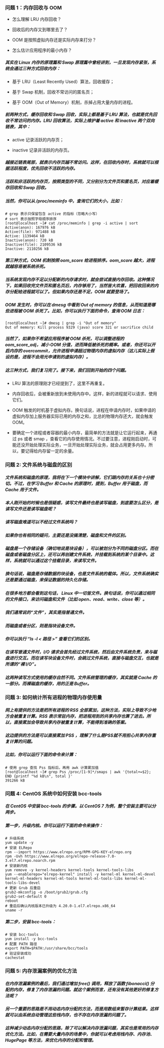 ### 问题 1：内存回收与 OOM

- 怎么理解 LRU 内存回收？

- 回收后的内存又到哪里去了？

- OOM 是按照虚拟内存还是实际内存来打分？

- 怎么估计应用程序的最小内存？

##### 其实在 Linux 内存的原理篇和 Swap 原理篇中曾经讲到，一旦发现内存紧张，系统会通过三种方式回收内存：

- 基于 LRU（Least Recently Used）算法，回收缓存；

- 基于 Swap 机制，回收不常访问的匿名页；

- 基于 OOM（Out of Memory）机制，杀掉占用大量内存的进程。

##### 前两种方式，缓存回收和 Swap 回收，实际上都是基于 LRU 算法，也就是优先回收不常访问的内存。LRU 回收算法，实际上维护着 active 和 inactive 两个双向链表，其中：

- active 记录活跃的内存页；

- inactive 记录非活跃的内存页。

##### 越接近链表尾部，就表示内存页越不常访问。这样，在回收内存时，系统就可以根据活跃程度，优先回收不活跃的内存。

##### 活跃和非活跃的内存页，按照类型的不同，又分别分为文件页和匿名页，对应着缓存回收和 Swap 回收。

##### 当然，你可以从 /proc/meminfo 中，查询它们的大小，比如：

	# grep 表示只保留包含 active 的指标（忽略大小写）
	# sort 表示按照字母顺序排序
	[root@localhost ~]# cat /proc/meminfo | grep -i active | sort
	Active(anon): 167976 kB
	Active(file): 971488 kB
	Active: 1139464 kB
	Inactive(anon): 720 kB
	Inactive(file): 2109536 kB
	Inactive: 2110256 kB

##### 第三种方式，OOM 机制按照 oom_score 给进程排序。oom_score 越大，进程就越容易被系统杀死。

##### 当系统发现内存不足以分配新的内存请求时，就会尝试直接内存回收。这种情况下，如果回收完文件页和匿名页后，内存够用了，当然皆大欢喜，把回收回来的内存分配给进程就可以了。但如果内存还是不足，OOM 就要登场了。

##### OOM 发生时，你可以在 dmesg 中看到 Out of memory 的信息，从而知道是哪些进程被 OOM 杀死了。比如，你可以执行下面的命令，查询 OOM 日志：

	[root@localhost ~]# dmesg | grep -i "Out of memory"
	Out of memory: Kill process 9329 (java) score 321 or sacrifice child

##### 当然了，如果你不希望应用程序被 OOM 杀死，可以调整进程的 oom_score_adj，减小 OOM 分值，进而降低被杀死的概率。或者，你还可以开启内存的 overcommit，允许进程申请超过物理内存的虚拟内存（这儿实际上假设的是，进程不会用光申请到的虚拟内存）。

##### 这三种方式，我们复习完了。接下来，我们回到开始的四个问题。

- LRU 算法的原理刚才已经提到了，这里不再重复。

- 内存回收后，会被重新放到未使用内存中。这样，新的进程就可以请求、使用它们。

- OOM 触发的时机基于虚拟内存。换句话说，进程在申请内存时，如果申请的虚拟内存加上服务器实际已用的内存之和，比总的物理内存还大，就会触发 OOM。

- 要确定一个进程或者容器的最小内存，最简单的方法就是让它运行起来，再通过 ps 或者 smap ，查看它的内存使用情况。不过要注意，进程刚启动时，可能还没开始处理实际业务，一旦开始处理实际业务，就会占用更多内存。所以，要记得给内存留一定的余量。

### 问题 2: 文件系统与磁盘的区别

##### 文件系统和磁盘的原理，我将在下一个模块中讲解，它们跟内存的关系也十分密切。不过，在学习 Buffer 和 Cache 的原理时，提到，Buffer 用于磁盘，而 Cache 用于文件。

##### 本人刚开始的时候也是很疑惑，读写文件最终也是读写磁盘，到底要怎么区分，是读写文件还是读写磁盘呢？

##### 读写磁盘难道可以不经过文件系统吗？

##### 如果你也有相同的疑问，主要还是没搞清楚，磁盘和文件的区别。

##### 磁盘是一个存储设备（确切地说是块设备），可以被划分为不同的磁盘分区。而在磁盘或者磁盘分区上，还可以再创建文件系统，并挂载到系统的某个目录中。这样，系统就可以通过这个挂载目录，来读写文件。

##### 换句话说，磁盘是存储数据的块设备，也是文件系统的载体。所以，文件系统确实还是要通过磁盘，来保证数据的持久化存储。

##### 在很多地方都会看到这句话， Linux 中一切皆文件。换句话说，你可以通过相同的文件接口，来访问磁盘和文件（比如 open、read、write、close 等）。

##### 我们通常说的“文件”，其实是指普通文件。

##### 而磁盘或者分区，则是指块设备文件。

##### 你可以执行 “ls -l < 路径 >” 查看它们的区别。

##### 在读写普通文件时，I/O 请求会首先经过文件系统，然后由文件系统负责，来与磁盘进行交互。而在读写块设备文件时，会跳过文件系统，直接与磁盘交互，也就是所谓的“裸 I/O”。

##### 这两种读写方式使用的缓存自然不同。文件系统管理的缓存，其实就是 Cache 的一部分。而裸磁盘的缓存，用的正是 Buffer。

### 问题 3: 如何统计所有进程的物理内存使用量

##### 网上有提供的方法是把所有进程的 RSS 全部累加，这种方法，实际上导致不少地方会被重复计算。RSS 表示常驻内存，把进程用到的共享内存也算了进去。所以，直接累加会导致共享内存被重复计算，不能得到准确的答案。

##### 这边提供的方法是可以直接累加 PSS ，理解了什么是PSS就不用担心共享内存重复计算的问题。

##### 比如，你可以运行下面的命令来计算：

	# 使用 grep 查找 Pss 指标后，再用 awk 计算累加值
	[root@localhost ~]# grep Pss /proc/[1-9]*/smaps | awk '{total+=$2}; END {printf "%d kB\n", total }'
	391266 kB

### 问题 4: CentOS 系统中如何安装 bcc-tools

##### 在 CentOS 中安装 bcc-tools 的步骤。以 CentOS 7 为例，整个安装主要可以分两步。

##### 第一步，升级内核。你可以运行下面的命令来操作：

	# 升级系统
	yum update -y
	# 安装 ELRepo
	rpm --import https://www.elrepo.org/RPM-GPG-KEY-elrepo.org
	rpm -Uvh https://www.elrepo.org/elrepo-release-7.0-3.el7.elrepo.noarch.rpm
	# 安装新内核
	yum remove -y kernel-headers kernel-tools kernel-tools-libs
	yum --enablerepo="elrepo-kernel" install -y kernel-ml kernel-ml-devel kernel-ml-headers kernel-ml-tools kernel-ml-tools-libs kernel-ml-tools-libs-devel
	# 更新 Grub 后重启
	grub2-mkconfig -o /boot/grub2/grub.cfg
	grub2-set-default 0
	reboot
	# 重启后确认内核版本已升级为 4.20.0-1.el7.elrepo.x86_64
	uname -r

##### 第二步，安装 bcc-tools：

	# 安装 bcc-tools
	yum install -y bcc-tools
	# 配置 PATH 路径
	export PATH=$PATH:/usr/share/bcc/tools
	# 验证安装成功
	cachestat

### 问题 5: 内存泄漏案例的优化方法

##### 在内存泄漏案例的最后，我们通过增加 free() 调用，释放了函数 fibonacci() 分配的内存，修复了内存泄漏的问题。就这个案例而言，还有没有其他更好的修复方法呢？

##### 另一个重要的思路是不用动态内存分配的方法，而是用数组来暂存计算结果。这样就可以由系统自动管理这些栈内存，也不存在内存泄漏的问题了。

##### 这种减少动态内存分配的思路，除了可以解决内存泄漏问题，其实也是常用的内存优化方法。比如，在需要大量内存的场景中，你就可以考虑用栈内存、内存池、HugePage 等方法，来优化内存的分配和管理。